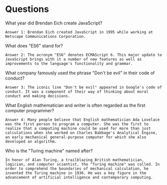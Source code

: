 # Questions

What year did Brendan Eich create JavaScript?

```
Answer 1: Brendan Eich created JavaScript in 1995 while working at Netscape Communications Corporation.
```

What does "ES6" stand for?

```
Answer 2: The acronym "ES6" denotes ECMAScript 6. This major update to JavaScript brings with it a number of new features as well as improvements to the language's functionality and grammar.
```

What company famously used the phrase "Don't be evil" in their code of conduct?

```
Answer 3: The iconic line "Don't be evil" appeared in Google's code of conduct. It was a component of their way of thinking about moral conduct and making decisions.
```

What English mathematician and writer is often regarded as the first computer programmer?

```
Answer 4: Many people believe that English mathematician Ada Lovelace was the first person to program a computer. She was the first to realize that a computing machine could be used for more than just calculations when she worked on Charles Babbage's Analytical Engine, an early mechanical general-purpose computer for which she also developed an algorithm.
```

Who is the "Turing machine" named after?

```
In honor of Alan Turing, a trailblazing British mathematician, logician, and computer scientist, the "Turing machine" was called. In order to comprehend the boundaries of mechanical calculation, he invented the Turing machine in 1936. He was a key figure in the advancement of artificial intelligence and contemporary computing.
```
